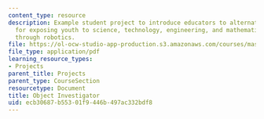 ```yaml
---
content_type: resource
description: Example student project to introduce educators to alternative methods
  for exposing youth to science, technology, engineering, and mathematics (STEM) concepts
  through robotics.
file: https://ol-ocw-studio-app-production.s3.amazonaws.com/courses/mas-714j-technologies-for-creative-learning-fall-2009/ecb30687b55301f9446b497ac332bdf8_MITMAS_714JF09_pro_xbrief2.pdf
file_type: application/pdf
learning_resource_types:
- Projects
parent_title: Projects
parent_type: CourseSection
resourcetype: Document
title: Object Investigator
uid: ecb30687-b553-01f9-446b-497ac332bdf8
---
```

